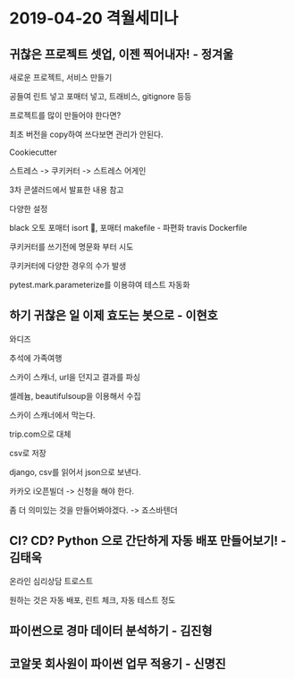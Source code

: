 # 2019-04-20 격월세미나

## 귀찮은 프로젝트 셋업, 이젠 찍어내자! - 정겨울

새로운 프로젝트, 서비스 만들기

공들여 린트 넣고 포매터 넣고, 트래비스, gitignore 등등

프로젝트를 많이 만들어야 한다면?

최초 버전을 copy하여 쓰다보면 관리가 안된다.

Cookiecutter

스트레스 -> 쿠키커터 -> 스트레스 어게인

3차 콘샐러드에서 발표한 내용 참고

다양한 설정

black 오토 포매터
isort , 포매터
makefile - 파편화
travis
Dockerfile

쿠키커터를 쓰기전에 명문화 부터 시도

쿠키커터에 다양한 경우의 수가 발생

pytest.mark.parameterize를 이용햐여 테스트 자동화

## 하기 귀찮은 일 이제 효도는 봇으로 - 이현호

와디즈

추석에 가족여행

스카이 스캐너, url을 던지고 결과를 파싱

셀레늄, beautifulsoup을 이용해서 수집

스카이 스캐너에서 막는다.

trip.com으로 대체

csv로 저장

django, csv를 읽어서 json으로 보낸다.

카카오 i오픈빌더 -> 신청을 해야 한다.

좀 더 의미있는 것을 만들어봐야겠다. -> 죠스바텐더

## CI? CD? Python 으로 간단하게 자동 배포 만들어보기! - 김태욱

온라인 심리상담 트로스트

원하는 것은 자동 배포, 린트 체크, 자동 테스트 정도

## 파이썬으로 경마 데이터 분석하기 - 김진형

## 코알못 회사원이 파이썬 업무 적용기 - 신명진
